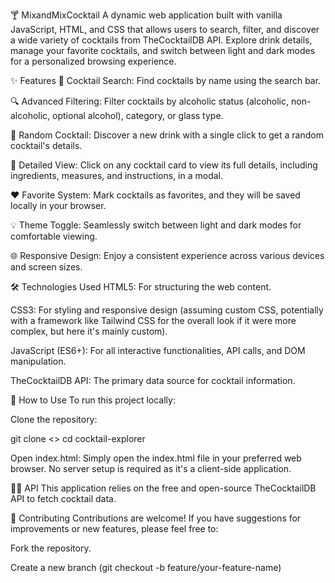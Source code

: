 🍸 MixandMixCocktail
A dynamic web application built with vanilla JavaScript, HTML, and CSS that allows users to search, filter, and discover a wide variety of cocktails from TheCocktailDB API. Explore drink details, manage your favorite cocktails, and switch between light and dark modes for a personalized browsing experience.

✨ Features
🍹 Cocktail Search: Find cocktails by name using the search bar.

🔍 Advanced Filtering: Filter cocktails by alcoholic status (alcoholic, non-alcoholic, optional alcohol), category, or glass type.

🎲 Random Cocktail: Discover a new drink with a single click to get a random cocktail's details.

📖 Detailed View: Click on any cocktail card to view its full details, including ingredients, measures, and instructions, in a modal.

❤️ Favorite System: Mark cocktails as favorites, and they will be saved locally in your browser.

💡 Theme Toggle: Seamlessly switch between light and dark modes for comfortable viewing.

🌐 Responsive Design: Enjoy a consistent experience across various devices and screen sizes.

🛠️ Technologies Used
HTML5: For structuring the web content.

CSS3: For styling and responsive design (assuming custom CSS, potentially with a framework like Tailwind CSS for the overall look if it were more complex, but here it's mainly custom).

JavaScript (ES6+): For all interactive functionalities, API calls, and DOM manipulation.

TheCocktailDB API: The primary data source for cocktail information.

🚀 How to Use
To run this project locally:

Clone the repository:

git clone <>
cd cocktail-explorer

Open index.html: Simply open the index.html file in your preferred web browser. No server setup is required as it's a client-side application.

👨‍💻 API
This application relies on the free and open-source TheCocktailDB API to fetch cocktail data.

🤝 Contributing
Contributions are welcome! If you have suggestions for improvements or new features, please feel free to:

Fork the repository.

Create a new branch (git checkout -b feature/your-feature-name)


